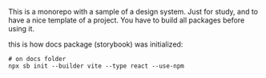This is a monorepo with a sample of a design system. Just for study, and to have a nice template of a project.
You have to build all packages before using it.

this is how docs package (storybook) was initialized:
```
# on docs folder
npx sb init --builder vite --type react --use-npm
``` 